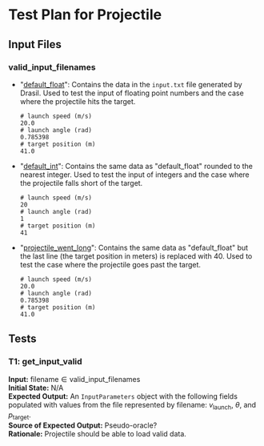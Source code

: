 # Test Plan for Projectile

## Input Files

### $\text{valid\_input\_filenames}$

- "[default_float](test_input/default_float.txt)": Contains the data in the
`input.txt` file generated by Drasil. Used to test the input of floating point
numbers and the case where the projectile hits the target.

    ```plaintext
    # launch speed (m/s)
    20.0
    # launch angle (rad)
    0.785398
    # target position (m)
    41.0
    ```  

- "[default_int](test_input/default_int.txt)": Contains the same data as
"default_float" rounded to the nearest integer. Used to test the input of
integers and the case where the projectile falls short of the target.

    ```plaintext
    # launch speed (m/s)
    20
    # launch angle (rad)
    1
    # target position (m)
    41
    ```

- "[projectile_went_long](test_input/projectile_went_long.txt)": Contains the
same data as "default_float" but the last line (the target position in meters)
is replaced with 40. Used to test the case where the projectile goes past the
target.

    ```plaintext
    # launch speed (m/s)
    20.0
    # launch angle (rad)
    0.785398
    # target position (m)
    41.0
    ```  

## Tests

### T1: get_input_valid

**Input:** $\text{filename} \in \text{valid\_input\_filenames}$  
**Initial State:** N/A  
**Expected Output:** An `InputParameters` object with the following fields
    populated with values from the file represented by $\text{filename}$:
    $v_\text{launch}$, $\theta$, and $p_\text{target}$.  
**Source of Expected Output:** Pseudo-oracle?  
**Rationale:** Projectile should be able to load valid data.
